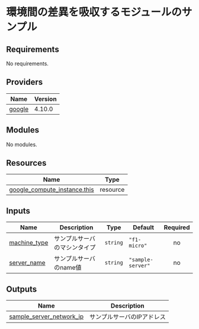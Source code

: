 # 環境間の差異を吸収するモジュールのサンプル

<!-- BEGIN_TF_DOCS -->
## Requirements

No requirements.

## Providers

| Name                                                       | Version |
| ---------------------------------------------------------- | ------- |
| <a name="provider_google"></a> [google](#provider\_google) | 4.10.0  |

## Modules

No modules.

## Resources

| Name                                                                                                                            | Type     |
| ------------------------------------------------------------------------------------------------------------------------------- | -------- |
| [google_compute_instance.this](https://registry.terraform.io/providers/hashicorp/google/latest/docs/resources/compute_instance) | resource |

## Inputs

| Name                                                                     | Description                  | Type     | Default           | Required |
| ------------------------------------------------------------------------ | ---------------------------- | -------- | ----------------- | :------: |
| <a name="input_machine_type"></a> [machine\_type](#input\_machine\_type) | サンプルサーバのマシンタイプ | `string` | `"f1-micro"`      |    no    |
| <a name="input_server_name"></a> [server\_name](#input\_server\_name)    | サンプルサーバのname値       | `string` | `"sample-server"` |    no    |

## Outputs

| Name                                                                                                               | Description                |
| ------------------------------------------------------------------------------------------------------------------ | -------------------------- |
| <a name="output_sample_server_network_ip"></a> [sample\_server\_network\_ip](#output\_sample\_server\_network\_ip) | サンプルサーバのIPアドレス |
<!-- END_TF_DOCS -->
